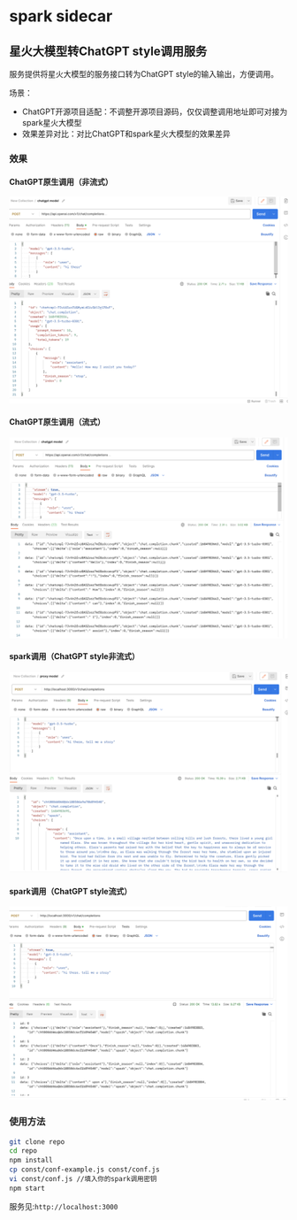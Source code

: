 # spark sidecar

## 星火大模型转ChatGPT style调用服务

服务提供将星火大模型的服务接口转为ChatGPT style的输入输出，方便调用。

场景：
* ChatGPT开源项目适配：不调整开源项目源码，仅仅调整调用地址即可对接为spark星火大模型
* 效果差异对比：对比ChatGPT和spark星火大模型的效果差异

### 效果

#### ChatGPT原生调用（非流式）

![](./static/screen/chatgpt.png)

#### ChatGPT原生调用（流式）

![](./static/screen/chatgpt-stream.png)

#### spark调用（ChatGPT style非流式）

![](./static/screen/spark.png)

#### spark调用（ChatGPT style流式）

![](./static/screen/spark-stream.png)


### 使用方法

```bash
git clone repo
cd repo
npm install
cp const/conf-example.js const/conf.js
vi const/conf.js //填入你的spark调用密钥
npm start
```
服务见:`http://localhost:3000`